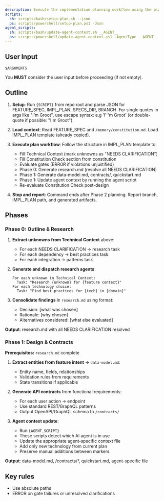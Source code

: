```yaml
---
description: Execute the implementation planning workflow using the plan template to generate design artifacts.
scripts:
  sh: scripts/bash/setup-plan.sh --json
  ps: scripts/powershell/setup-plan.ps1 -Json
agent_scripts:
  sh: scripts/bash/update-agent-context.sh __AGENT__
  ps: scripts/powershell/update-agent-context.ps1 -AgentType __AGENT__
---
```


## User Input

```text
$ARGUMENTS
```

You **MUST** consider the user input before proceeding (if not empty).

## Outline

1. **Setup**: Run `{SCRIPT}` from repo root and parse JSON for FEATURE_SPEC, IMPL_PLAN, SPECS_DIR, BRANCH. For single quotes in args like "I'm Groot", use escape syntax: e.g 'I'\''m Groot' (or double-quote if possible: "I'm Groot").

2. **Load context**: Read FEATURE_SPEC and `/memory/constitution.md`. Load IMPL_PLAN template (already copied).

3. **Execute plan workflow**: Follow the structure in IMPL_PLAN template to:
    - Fill Technical Context (mark unknowns as "NEEDS CLARIFICATION")
    - Fill Constitution Check section from constitution
    - Evaluate gates (ERROR if violations unjustified)
    - Phase 0: Generate research.md (resolve all NEEDS CLARIFICATION)
    - Phase 1: Generate data-model.md, contracts/, quickstart.md
    - Phase 1: Update agent context by running the agent script
    - Re-evaluate Constitution Check post-design

4. **Stop and report**: Command ends after Phase 2 planning. Report branch, IMPL_PLAN path, and generated artifacts.

## Phases

### Phase 0: Outline & Research

1. **Extract unknowns from Technical Context** above:
    - For each NEEDS CLARIFICATION → research task
    - For each dependency → best practices task
    - For each integration → patterns task

2. **Generate and dispatch research agents**:

    ```text
    For each unknown in Technical Context:
      Task: "Research {unknown} for {feature context}"
    For each technology choice:
      Task: "Find best practices for {tech} in {domain}"
    ```

3. **Consolidate findings** in `research.md` using format:
    - Decision: [what was chosen]
    - Rationale: [why chosen]
    - Alternatives considered: [what else evaluated]

**Output**: research.md with all NEEDS CLARIFICATION resolved

### Phase 1: Design & Contracts

**Prerequisites:** `research.md` complete

1. **Extract entities from feature intent** → `data-model.md`:
    - Entity name, fields, relationships
    - Validation rules from requirements
    - State transitions if applicable

2. **Generate API contracts** from functional requirements:
    - For each user action → endpoint
    - Use standard REST/GraphQL patterns
    - Output OpenAPI/GraphQL schema to `/contracts/`

3. **Agent context update**:
    - Run `{AGENT_SCRIPT}`
    - These scripts detect which AI agent is in use
    - Update the appropriate agent-specific context file
    - Add only new technology from current plan
    - Preserve manual additions between markers

**Output**: data-model.md, /contracts/*, quickstart.md, agent-specific file

## Key rules

- Use absolute paths
- ERROR on gate failures or unresolved clarifications